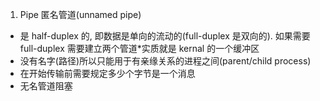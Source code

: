 1. Pipe 匿名管道(unnamed pipe)
  * 是 half-duplex 的, 即数据是单向的流动的(full-duplex 是双向的). 如果需要 full-duplex 需要建立两个管道*实质就是 kernal 的一个缓冲区
  * 没有名字(路径)所以只能用于有亲缘关系的进程之间(parent/child process)
  * 在开始传输前需要规定多少个字节是一个消息
  * 无名管道阻塞
